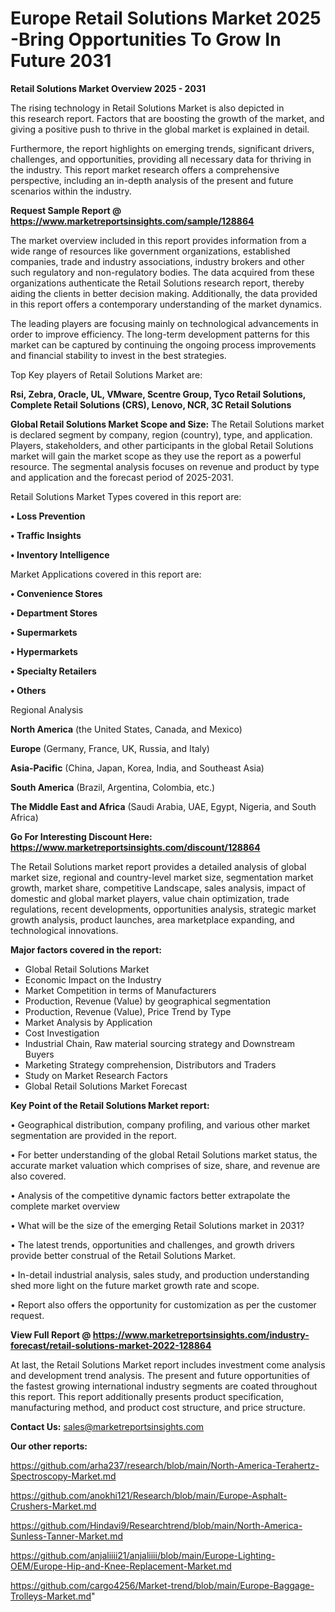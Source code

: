  # Europe Retail Solutions Market 2025 -Bring Opportunities To Grow In Future 2031

<Strong> Retail Solutions Market Overview 2025 - 2031</strong>

The rising technology in Retail Solutions Market is also depicted in this research report. Factors that are boosting the growth of the market, and giving a positive push to thrive in the global market is explained in detail.

Furthermore, the report highlights on emerging trends, significant drivers, challenges, and opportunities, providing all necessary data for thriving in the industry. This report market research offers a comprehensive perspective, including an in-depth analysis of the present and future scenarios within the industry.

<strong>Request Sample Report @ <a href=https://www.marketreportsinsights.com/sample/128864>https://www.marketreportsinsights.com/sample/128864</a></strong>

The market overview included in this report provides information from a wide range of resources like government organizations, established companies, trade and industry associations, industry brokers and other such regulatory and non-regulatory bodies. The data acquired from these organizations authenticate the Retail Solutions research report, thereby aiding the clients in better decision making. Additionally, the data provided in this report offers a contemporary understanding of the market dynamics.

The leading players are focusing mainly on technological advancements in order to improve efficiency. The long-term development patterns for this market can be captured by continuing the ongoing process improvements and financial stability to invest in the best strategies.

Top Key players of Retail Solutions Market are:

<strong>Rsi, Zebra, Oracle, UL, VMware, Scentre Group, Tyco Retail Solutions, Complete Retail Solutions (CRS), Lenovo, NCR, 3C Retail Solutions</strong>

<strong><b>Global Retail Solutions Market Scope and Size:</b></strong>
The Retail Solutions market is declared segment by company, region (country), type, and application. Players, stakeholders, and other participants in the global Retail Solutions market will gain the market scope as they use the report as a powerful resource. The segmental analysis focuses on revenue and product by type and application and the forecast period of 2025-2031.

Retail Solutions Market Types covered in this report are:

<strong>• Loss Prevention

• Traffic Insights

• Inventory Intelligence</strong>

Market Applications covered in this report are:

<strong>• Convenience Stores

• Department Stores

• Supermarkets

• Hypermarkets

• Specialty Retailers

• Others</strong> 

Regional Analysis

<strong>North America</strong> (the United States, Canada, and Mexico)

<strong>Europe</strong> (Germany, France, UK, Russia, and Italy)

<strong>Asia-Pacific</strong> (China, Japan, Korea, India, and Southeast Asia)

<strong>South America</strong> (Brazil, Argentina, Colombia, etc.)

<strong>The Middle East and Africa</strong> (Saudi Arabia, UAE, Egypt, Nigeria, and South Africa)

<strong>Go For Interesting Discount Here: <a href=https://www.marketreportsinsights.com/discount/128864>https://www.marketreportsinsights.com/discount/128864</a></strong>

The Retail Solutions market report provides a detailed analysis of global market size, regional and country-level market size, segmentation market growth, market share, competitive Landscape, sales analysis, impact of domestic and global market players, value chain optimization, trade regulations, recent developments, opportunities analysis, strategic market growth analysis, product launches, area marketplace expanding, and technological innovations.

<strong><b>Major factors covered in the report:</b></strong>
<ul>
  <li>Global Retail Solutions Market </li>
  <li>Economic Impact on the Industry</li>
  <li>Market Competition in terms of Manufacturers</li>
  <li>Production, Revenue (Value) by geographical segmentation</li>
  <li>Production, Revenue (Value), Price Trend by Type</li>
  <li>Market Analysis by Application</li>
  <li>Cost Investigation</li>
  <li>Industrial Chain, Raw material sourcing strategy and Downstream Buyers</li>
  <li>Marketing Strategy comprehension, Distributors and Traders</li>
  <li>Study on Market Research Factors</li>
  <li>Global Retail Solutions Market Forecast</li>
</ul>

<strong><b>Key Point of the Retail Solutions Market report:</b></strong>

• Geographical distribution, company profiling, and various other market segmentation are provided in the report.

• For better understanding of the global Retail Solutions market status, the accurate market valuation which comprises of size, share, and revenue are also covered.

• Analysis of the competitive dynamic factors better extrapolate the complete market overview

• What will be the size of the emerging Retail Solutions market in 2031?

• The latest trends, opportunities and challenges, and growth drivers provide better construal of the Retail Solutions Market.

• In-detail industrial analysis, sales study, and production understanding shed more light on the future market growth rate and scope.

• Report also offers the opportunity for customization as per the customer request.

<strong><b>View Full Report @ <a href=https://www.marketreportsinsights.com/industry-forecast/retail-solutions-market-2022-128864>https://www.marketreportsinsights.com/industry-forecast/retail-solutions-market-2022-128864</a></b></strong>


At last, the Retail Solutions Market report includes investment come analysis and development trend analysis. The present and future opportunities of the fastest growing international industry segments are coated throughout this report. This report additionally presents product specification, manufacturing method, and product cost structure, and price structure.

<strong>Contact Us:</strong>
sales@marketreportsinsights.com

<strong>Our other reports:</strong>

<a href=https://github.com/arha237/research/blob/main/North-America-Terahertz-Spectroscopy-Market.md>https://github.com/arha237/research/blob/main/North-America-Terahertz-Spectroscopy-Market.md</a>

<a href=https://github.com/anokhi121/Research/blob/main/Europe-Asphalt-Crushers-Market.md>https://github.com/anokhi121/Research/blob/main/Europe-Asphalt-Crushers-Market.md</a>

<a href=https://github.com/Hindavi9/Researchtrend/blob/main/North-America-Sunless-Tanner-Market.md>https://github.com/Hindavi9/Researchtrend/blob/main/North-America-Sunless-Tanner-Market.md</a>

<a href=https://github.com/anjaliiii21/anjaliiii/blob/main/Europe-Lighting-OEM/Europe-Hip-and-Knee-Replacement-Market.md>https://github.com/anjaliiii21/anjaliiii/blob/main/Europe-Lighting-OEM/Europe-Hip-and-Knee-Replacement-Market.md</a>

<a href=https://github.com/cargo4256/Market-trend/blob/main/Europe-Baggage-Trolleys-Market.md>https://github.com/cargo4256/Market-trend/blob/main/Europe-Baggage-Trolleys-Market.md</a>"
